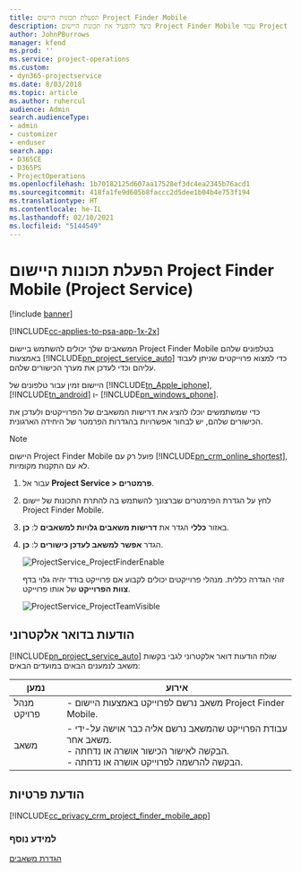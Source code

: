 ```yaml
---
title: הפעלת תכונות היישום Project Finder Mobile‏
description: כיצד להפעיל את תכונות היישום Project Finder Mobile עבור Project Service
author: JohnPBurrows
manager: kfend
ms.prod: ''
ms.service: project-operations
ms.custom:
- dyn365-projectservice
ms.date: 8/03/2018
ms.topic: article
ms.author: ruhercul
audience: Admin
search.audienceType:
- admin
- customizer
- enduser
search.app:
- D365CE
- D365PS
- ProjectOperations
ms.openlocfilehash: 1b70182125d607aa17528ef3dc4ea2345b76acd1
ms.sourcegitcommit: 418fa1fe9d605b8faccc2d5dee1b04b4e753f194
ms.translationtype: HT
ms.contentlocale: he-IL
ms.lasthandoff: 02/10/2021
ms.locfileid: "5144549"
---
```

# <a name="enable-project-finder-mobile-app-features-project-service"></a>הפעלת תכונות היישום Project Finder Mobile‏ (Project Service)

[!include [banner](../includes/psa-now-project-operations.md)]

[!INCLUDE[cc-applies-to-psa-app-1x-2x](../includes/cc-applies-to-psa-app-1x-2x.md)]

המשאבים שלך יכולים להשתמש ביישום Project Finder Mobile בטלפונים שלהם באמצעות [!INCLUDE[pn_project_service_auto](../includes/pn-project-service-auto.md)] כדי למצוא פרוייקטים שניתן לעבוד עליהם וכדי לעדכן את מערך הכישורים שלהם.  
  
 היישום זמין עבור טלפונים של [!INCLUDE[tn_Apple_iphone](../includes/tn-apple-iphone.md)], [!INCLUDE[tn_android](../includes/tn-android.md)] ו- [!INCLUDE[pn_windows_phone](../includes/pn-windows-phone.md)].  
    
 כדי שמשתמשים יוכלו להציג את דרישות המשאבים של הפרוייקטים ולעדכן את הכישורים שלהם, יש לבחור אפשרויות בהגדרות הפרמטר של היחידה הארגונית.
  
> [!NOTE]
>  היישום Project Finder Mobile פועל רק עם [!INCLUDE[pn_crm_online_shortest](../includes/pn-crm-online-shortest.md)], לא עם התקנות מקומיות.  
  
1. עבור אל **Project Service > פרמטרים**.  
  
2. לחץ על הגדרת הפרמטרים שברצונך להשתמש בה להתרת התכונות של יישום Project Finder Mobile.  
  
3. באזור **כללי** הגדר את **‏‫דרישות משאבים גלויות למשאבים‬** ל: **כן**.  
  
4. הגדר **אפשר למשאב לעדכן כישורים** ל: **כן**.  
  
   ![ProjectService_ProjectFinderEnable](../psa/media/project-service-project-finder-enable.png "ProjectService_ProjectFinderEnable")  
  
   זוהי הגדרה כללית. מנהלי פרוייקטים יכולים לקבוע אם פרוייקט בודד יהיה גלוי בדף **צוות הפרוייקט** של אותו פרוייקט.  
  
   ![ProjectService_ProjectTeamVisible](../psa/media/project-service-project-team-visible.png "ProjectService_ProjectTeamVisible")  
  
## <a name="email-notifications"></a>הודעות בדואר אלקטרוני  
 [!INCLUDE[pn_project_service_auto](../includes/pn-project-service-auto.md)] שולח הודעות דואר אלקטרוני לגבי בקשות משאב לנמענים הבאים במועדים הבאים:  
  
|נמען|אירוע|  
|---------------|-----------|  
|מנהל פרויקט|- משאב נרשם לפרוייקט באמצעות היישום Project Finder Mobile.|  
|משאב|- עבודת הפרוייקט שהמשאב נרשם אליה כבר אוישה על-ידי משאב אחר.<br />- הבקשה לאישור הכישור אושרה או נדחתה.<br />- הבקשה להרשמה לפרוייקט אושרה או נדחתה.|  
  
## <a name="privacy-notice"></a>הודעת פרטיות  
 [!INCLUDE[cc_privacy_crm_project_finder_mobile_app](../includes/cc-privacy-crm-project-finder-mobile-app.md)]  
  
### <a name="see-also"></a>למידע נוסף  
 [הגדרת משאבים](../psa/set-up-resources.md)
